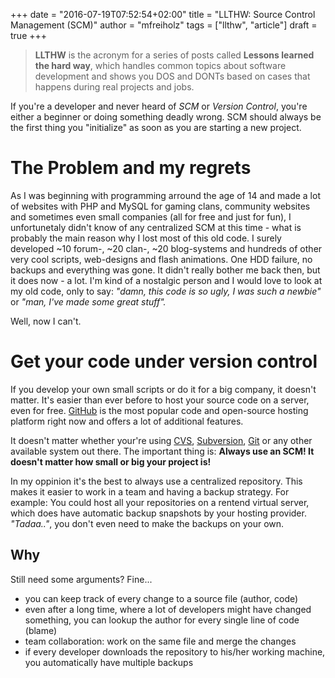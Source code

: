 +++
date = "2016-07-19T07:52:54+02:00"
title = "LLTHW: Source Control Management (SCM)"
author = "mfreiholz"
tags = ["llthw", "article"]
draft = true
+++

> **LLTHW** is the acronym for a series of posts called **Lessons learned the
> hard way**, which handles common topics about software development and shows
> you DOS and DONTs based on cases that happens during real projects and jobs.

If you're a developer and never heard of _SCM_ or _Version Control_, you're either
a beginner or doing something deadly wrong.
SCM should always be the first thing you "initialize" as soon as you are starting
a new project.

# The Problem and my regrets

As I was beginning with programming arround the age of 14 and made a lot of websites
with PHP and MySQL for gaming clans, community websites and sometimes even small
companies (all for free and just for fun), I unfortunetaly didn't know of any
centralized SCM at this time -
what is probably the main reason why I lost most of this old code.
I surely developed ~10 forum-, ~20 clan-, ~20 blog-systems and hundreds of other
very cool scripts, web-designs and flash animations.
One HDD failure, no backups and everything was gone.
It didn't really bother me back then, but it does now - a lot.
I'm kind of a nostalgic person and I would love to look at my old code, only to say:
_"damn, this code is so ugly, I was such a newbie"_ or
_"man, I've made some great stuff"._

Well, now I can't.

# Get your code under version control

If you develop your own small scripts or do it for a big company, it doesn't matter.
It's easier than ever before to host your source code on a server, even for free.
[GitHub](https://github.com/) is the most popular code and open-source hosting
platform right now and offers a lot of additional features.

It doesn't matter whether your're using [CVS][cvs], [Subversion][svn], [Git][git]
or any other available system out there. The important thing is:
__Always use an SCM! It doesn't matter how small or big your project is!__

In my oppinion it's the best to always use a centralized repository.
This makes it easier to work in a team and having a backup strategy.
For example: You could host all your repositories on a rentend virtual server,
which does have automatic backup snapshots by your hosting provider.
_"Tadaa.."_, you don't even need to make the backups on your own.

## Why

Still need some arguments? Fine...

- you can keep track of every change to a source file (author, code)
- even after a long time, where a lot of developers might have changed something,
  you can lookup the author for every single line of code (blame)
- team collaboration: work on the same file and merge the changes
- if every developer downloads the repository to his/her working machine,
  you automatically have multiple backups

[svnadmin]: http://svnadmin.mfreiholz.de/
[cvs]: http://cvs.nongnu.org/
[svn]: https://subversion.apache.org/
[git]: https://git-scm.com/